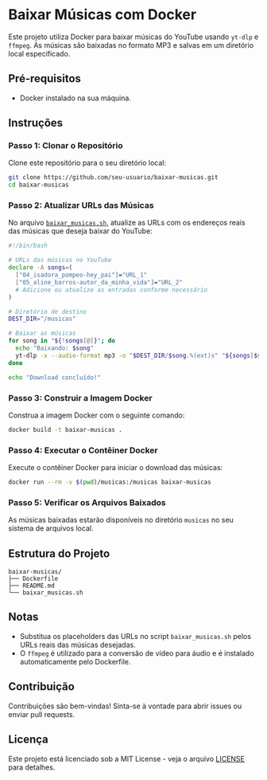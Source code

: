 # Baixar Músicas com Docker

Este projeto utiliza Docker para baixar músicas do YouTube usando `yt-dlp` e `ffmpeg`. As músicas são baixadas no formato MP3 e salvas em um diretório local especificado.

## Pré-requisitos

- Docker instalado na sua máquina.

## Instruções

### Passo 1: Clonar o Repositório

Clone este repositório para o seu diretório local:

```bash
git clone https://github.com/seu-usuario/baixar-musicas.git
cd baixar-musicas
```

### Passo 2: Atualizar URLs das Músicas

No arquivo [`baixar_musicas.sh`](command:_github.copilot.openRelativePath?%5B%7B%22scheme%22%3A%22file%22%2C%22authority%22%3A%22%22%2C%22path%22%3A%22%2FUsers%2Fpedrowesley%2FDocuments%2FScripts%2Fyoutube-dl-download%2Fbaixar_musicas.sh%22%2C%22query%22%3A%22%22%2C%22fragment%22%3A%22%22%7D%5D "/Users/pedrowesley/Documents/Scripts/youtube-dl-download/baixar_musicas.sh"), atualize as URLs com os endereços reais das músicas que deseja baixar do YouTube:

```sh
#!/bin/bash

# URLs das músicas no YouTube
declare -A songs=(
  ["04_isadora_pompeo-hey_pai"]="URL_1"
  ["05_aline_barros-autor_da_minha_vida"]="URL_2"
  # Adicione ou atualize as entradas conforme necessário
)

# Diretório de destino
DEST_DIR="/musicas"

# Baixar as músicas
for song in "${!songs[@]}"; do
  echo "Baixando: $song"
  yt-dlp -x --audio-format mp3 -o "$DEST_DIR/$song.%(ext)s" "${songs[$song]}"
done

echo "Download concluído!"
```

### Passo 3: Construir a Imagem Docker

Construa a imagem Docker com o seguinte comando:

```bash
docker build -t baixar-musicas .
```

### Passo 4: Executar o Contêiner Docker

Execute o contêiner Docker para iniciar o download das músicas:

```bash
docker run --rm -v $(pwd)/musicas:/musicas baixar-musicas
```

### Passo 5: Verificar os Arquivos Baixados

As músicas baixadas estarão disponíveis no diretório `musicas` no seu sistema de arquivos local.

## Estrutura do Projeto

```
baixar-musicas/
├── Dockerfile
├── README.md
└── baixar_musicas.sh
```

## Notas

- Substitua os placeholders das URLs no script `baixar_musicas.sh` pelos URLs reais das músicas desejadas.
- O `ffmpeg` é utilizado para a conversão de vídeo para áudio e é instalado automaticamente pelo Dockerfile.

## Contribuição

Contribuições são bem-vindas! Sinta-se à vontade para abrir issues ou enviar pull requests.

## Licença

Este projeto está licenciado sob a MIT License - veja o arquivo [LICENSE](LICENSE) para detalhes.
